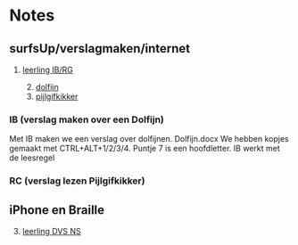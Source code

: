 # Notes 


## surfsUp/verslagmaken/internet
1. [leerling IB/RG](notes_ib_rg.md) 

	2. 	[dolfijn](dolfijn.md)
	3. [pijlgifkikker](pijlgifkikker.md)

### IB (verslag maken over een Dolfijn)
Met IB maken we een verslag over dolfijnen. Dolfijn.docx
We hebben kopjes gemaakt met CTRL+ALT+1/2/3/4. Puntje 7 is een hoofdletter. IB werkt met de leesregel

### RC (verslag lezen Pijlgifkikker)


## iPhone en Braille
3. [leerling DVS NS](notes_dvs_ns.md)